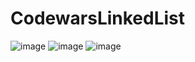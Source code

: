 # CodewarsLinkedList
![image](https://github.com/user-attachments/assets/7e6bb72e-adad-4ac8-9325-de5a7263623c)
![image](https://github.com/user-attachments/assets/526db27e-9acd-48dc-8263-b06e0aae96ae)
![image](https://github.com/user-attachments/assets/6beb5868-a57c-46e4-85fa-be652f6d8859)
